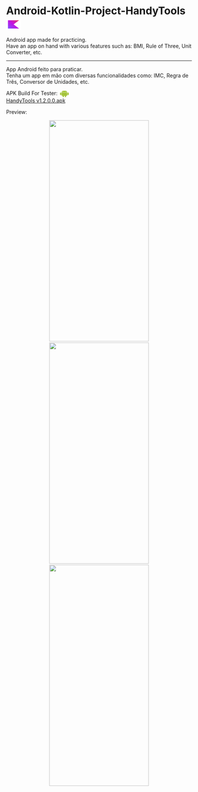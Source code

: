 # Android-Kotlin-Project-HandyTools <img align="center" alt="mateusayres-Kotlin" height="30" width="40" src="https://raw.githubusercontent.com/devicons/devicon/master/icons/kotlin/kotlin-original.svg">

Android app made for practicing. <br>
Have an app on hand with various features such as: BMI, Rule of Three, Unit Converter, etc.

**********************************************

App Android feito para praticar. <br>
Tenha um app em mão com diversas funcionalidades como: IMC, Regra de Três, Conversor de Unidades, etc.

APK Build For Tester: <img align="center" alt="mateusayres-Android" height="20" width="30" src="https://raw.githubusercontent.com/devicons/devicon/master/icons/android/android-original.svg">
<br>
<a href="https://github.com/mateusayres/android-kotlin-project-handyTools/raw/main/HandyTools%20v1.2.0.0.apk">HandyTools v1.2.0.0.apk</a>

Preview: <br>
<p align="center">
  <img src="https://github.com/user-attachments/assets/e793c7e4-f237-472b-9ec4-27e93fa84986" width="270" height="600">
  <img src="https://github.com/user-attachments/assets/f8614d24-c39c-45a4-8e76-11bd10d133e9" width="270" height="600">
  <img src="https://github.com/user-attachments/assets/2f004c5d-4f01-4d17-a05b-a95eefe9a250" width="270" height="600">
</p>
